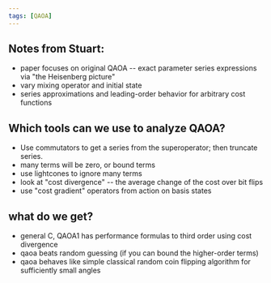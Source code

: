 ```yaml
---
tags: [QAOA]
---
```

## Notes from Stuart:

* paper focuses on original QAOA -- exact parameter series expressions via "the Heisenberg picture"
* vary mixing operator and initial state
* series approximations and leading-order behavior for arbitrary cost functions

## Which tools can we use to analyze QAOA?

* Use commutators to get a series from the superoperator; then truncate series.
* many terms will be zero, or bound terms
* use lightcones to ignore many terms
* look at "cost divergence" -- the average change of the cost over bit flips
* use "cost gradient" operators from action on basis states

## what do we get?

* general C, QAOA1 has performance formulas to third order using cost divergence
* qaoa beats random guessing (if you can bound the higher-order terms)
* qaoa behaves like simple classical random coin flipping algorithm for sufficiently small angles

